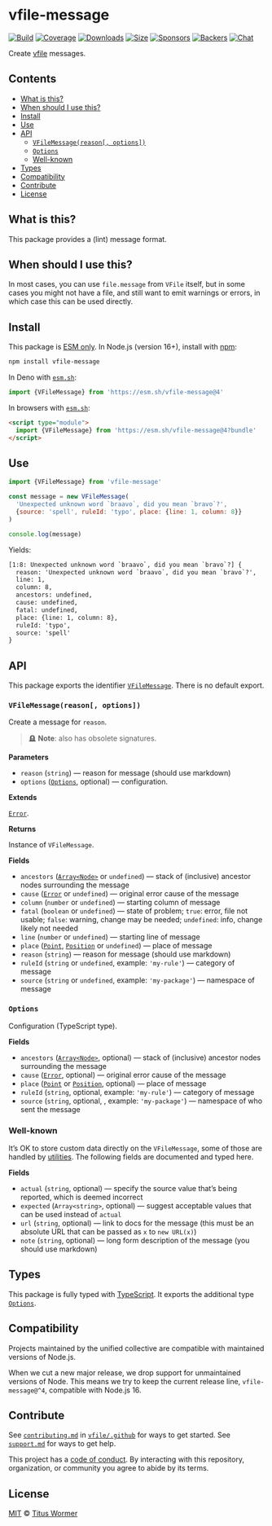 # vfile-message

[![Build](https://github.com/vfile/vfile-message/workflows/main/badge.svg)](https://github.com/vfile/vfile-message/actions) [![Coverage](https://img.shields.io/codecov/c/github/vfile/vfile-message.svg)](https://codecov.io/github/vfile/vfile-message) [![Downloads](https://img.shields.io/npm/dm/vfile-message.svg)](https://www.npmjs.com/package/vfile-message) [![Size](https://img.shields.io/badge/dynamic/json?label=minzipped%20size\&query=$.size.compressedSize\&url=https://deno.bundlejs.com/?q=vfile-message)](https://bundlejs.com/?q=vfile-message) [![Sponsors](https://opencollective.com/unified/sponsors/badge.svg)](https://opencollective.com/unified) [![Backers](https://opencollective.com/unified/backers/badge.svg)](https://opencollective.com/unified) [![Chat](https://img.shields.io/badge/chat-discussions-success.svg)](https://github.com/vfile/vfile/discussions)

Create [vfile](https://github.com/vfile/vfile) messages.

## Contents

* [What is this?](./#what-is-this)
* [When should I use this?](./#when-should-i-use-this)
* [Install](./#install)
* [Use](./#use)
* [API](./#api)
  * [`VFileMessage(reason[, options])`](./#vfilemessagereason-options)
  * [`Options`](./#options)
  * [Well-known](./#well-known)
* [Types](./#types)
* [Compatibility](./#compatibility)
* [Contribute](./#contribute)
* [License](./#license)

## What is this?

This package provides a (lint) message format.

## When should I use this?

In most cases, you can use `file.message` from `VFile` itself, but in some cases you might not have a file, and still want to emit warnings or errors, in which case this can be used directly.

## Install

This package is [ESM only](https://gist.github.com/sindresorhus/a39789f98801d908bbc7ff3ecc99d99c). In Node.js (version 16+), install with [npm](https://docs.npmjs.com/cli/install):

```sh
npm install vfile-message
```

In Deno with [`esm.sh`](https://esm.sh):

```js
import {VFileMessage} from 'https://esm.sh/vfile-message@4'
```

In browsers with [`esm.sh`](https://esm.sh):

```html
<script type="module">
  import {VFileMessage} from 'https://esm.sh/vfile-message@4?bundle'
</script>
```

## Use

```js
import {VFileMessage} from 'vfile-message'

const message = new VFileMessage(
  'Unexpected unknown word `braavo`, did you mean `bravo`?',
  {source: 'spell', ruleId: 'typo', place: {line: 1, column: 8}}
)

console.log(message)
```

Yields:

```txt
[1:8: Unexpected unknown word `braavo`, did you mean `bravo`?] {
  reason: 'Unexpected unknown word `braavo`, did you mean `bravo`?',
  line: 1,
  column: 8,
  ancestors: undefined,
  cause: undefined,
  fatal: undefined,
  place: {line: 1, column: 8},
  ruleId: 'typo',
  source: 'spell'
}
```

## API

This package exports the identifier [`VFileMessage`](./#vfilemessagereason-options). There is no default export.

### `VFileMessage(reason[, options])`

Create a message for `reason`.

> 🪦 **Note**: also has obsolete signatures.

**Parameters**

* `reason` (`string`) — reason for message (should use markdown)
* `options` ([`Options`](./#options), optional) — configuration.

**Extends**

[`Error`](https://developer.mozilla.org/en-US/docs/Web/JavaScript/Reference/Global_Objects/Error).

**Returns**

Instance of `VFileMessage`.

**Fields**

* `ancestors` ([`Array<Node>`](https://github.com/syntax-tree/unist#node) or `undefined`) — stack of (inclusive) ancestor nodes surrounding the message
* `cause` ([`Error`](https://developer.mozilla.org/en-US/docs/Web/JavaScript/Reference/Global_Objects/Error) or `undefined`) — original error cause of the message
* `column` (`number` or `undefined`) — starting column of message
* `fatal` (`boolean` or `undefined`) — state of problem; `true`: error, file not usable; `false`: warning, change may be needed; `undefined`: info, change likely not needed
* `line` (`number` or `undefined`) — starting line of message
* `place` ([`Point`](https://github.com/syntax-tree/unist#point), [`Position`](https://github.com/syntax-tree/unist#position) or `undefined`) — place of message
* `reason` (`string`) — reason for message (should use markdown)
* `ruleId` (`string` or `undefined`, example: `'my-rule'`) — category of message
* `source` (`string` or `undefined`, example: `'my-package'`) — namespace of message

### `Options`

Configuration (TypeScript type).

**Fields**

* `ancestors` ([`Array<Node>`](https://github.com/syntax-tree/unist#node), optional) — stack of (inclusive) ancestor nodes surrounding the message
* `cause` ([`Error`](https://developer.mozilla.org/en-US/docs/Web/JavaScript/Reference/Global_Objects/Error), optional) — original error cause of the message
* `place` ([`Point`](https://github.com/syntax-tree/unist#point) or [`Position`](https://github.com/syntax-tree/unist#position), optional) — place of message
* `ruleId` (`string`, optional, example: `'my-rule'`) — category of message
* `source` (`string`, optional, , example: `'my-package'`) — namespace of who sent the message

### Well-known

It’s OK to store custom data directly on the `VFileMessage`, some of those are handled by [utilities](https://github.com/vfile/vfile#utilities). The following fields are documented and typed here.

**Fields**

* `actual` (`string`, optional) — specify the source value that’s being reported, which is deemed incorrect
* `expected` (`Array<string>`, optional) — suggest acceptable values that can be used instead of `actual`
* `url` (`string`, optional) — link to docs for the message (this must be an absolute URL that can be passed as `x` to `new URL(x)`)
* `note` (`string`, optional) — long form description of the message (you should use markdown)

## Types

This package is fully typed with [TypeScript](https://www.typescriptlang.org). It exports the additional type [`Options`](./#options).

## Compatibility

Projects maintained by the unified collective are compatible with maintained versions of Node.js.

When we cut a new major release, we drop support for unmaintained versions of Node. This means we try to keep the current release line, `vfile-message@^4`, compatible with Node.js 16.

## Contribute

See [`contributing.md`](https://github.com/vfile/.github/blob/main/contributing.md) in [`vfile/.github`](https://github.com/vfile/.github) for ways to get started. See [`support.md`](https://github.com/vfile/.github/blob/main/support.md) for ways to get help.

This project has a [code of conduct](https://github.com/vfile/.github/blob/main/code-of-conduct.md). By interacting with this repository, organization, or community you agree to abide by its terms.

## License

[MIT](license/) © [Titus Wormer](https://wooorm.com)
